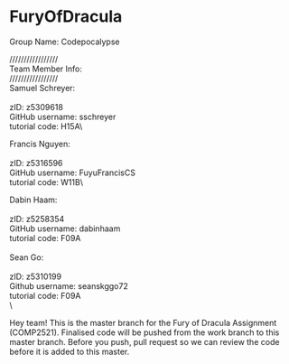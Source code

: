 # FuryOfDracula


Group Name: Codepocalypse

/////////////////\
Team Member Info:\
/////////////////
\
Samuel Schreyer:\
\
zID: z5309618\
GitHub username: sschreyer \
tutorial code: H15A\

Francis Nguyen:\
\
zID: z5316596\
GitHub username: FuyuFrancisCS\
tutorial code: W11B\

Dabin Haam:\
\
zID: z5258354\
GitHub username: dabinhaam\
tutorial code: F09A \
\
Sean Go:\
\
zID: z5310199 \
Github username: seanskggo72 \
tutorial code: F09A \
\

Hey team! This is the master branch for the Fury of Dracula Assignment (COMP2521).
Finalised code will be pushed from the work branch to this master branch. Before you push, pull request so
we can review the code before it is added to this master.
